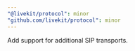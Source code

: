 ```yaml
---
"@livekit/protocol": minor
"github.com/livekit/protocol": minor
---
```


Add support for additional SIP transports.
